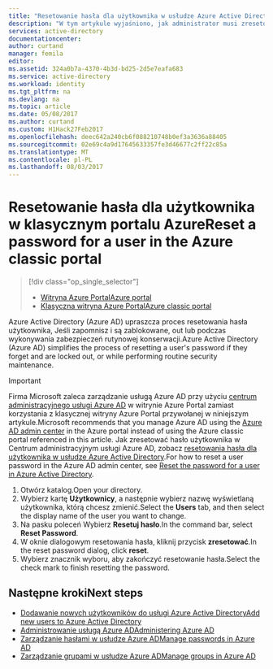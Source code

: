 ```yaml
---
title: "Resetowanie hasła dla użytkownika w usłudze Azure Active Directory | Dokumentacja firmy Microsoft"
description: "W tym artykule wyjaśniono, jak administrator musi zresetować hasło użytkownika w usłudze Azure Active Directory."
services: active-directory
documentationcenter: 
author: curtand
manager: femila
editor: 
ms.assetid: 324a0b7a-4370-4b3d-bd25-2d5e7eafa683
ms.service: active-directory
ms.workload: identity
ms.tgt_pltfrm: na
ms.devlang: na
ms.topic: article
ms.date: 05/08/2017
ms.author: curtand
ms.custom: H1Hack27Feb2017
ms.openlocfilehash: deec642a240cb6f088210748b0ef3a3636a88405
ms.sourcegitcommit: 02e69c4a9d17645633357fe3d46677c2ff22c85a
ms.translationtype: MT
ms.contentlocale: pl-PL
ms.lasthandoff: 08/03/2017
---
```

# <a name="reset-a-password-for-a-user-in-the-azure-classic-portal"></a><span data-ttu-id="9e013-103">Resetowanie hasła dla użytkownika w klasycznym portalu Azure</span><span class="sxs-lookup"><span data-stu-id="9e013-103">Reset a password for a user in the Azure classic portal</span></span>
> [!div class="op_single_selector"]
> * [<span data-ttu-id="9e013-104">Witryna Azure Portal</span><span class="sxs-lookup"><span data-stu-id="9e013-104">Azure portal</span></span>](active-directory-users-reset-password-azure-portal.md)
> * [<span data-ttu-id="9e013-105">Klasyczna witryna Azure Portal</span><span class="sxs-lookup"><span data-stu-id="9e013-105">Azure classic portal</span></span>](active-directory-create-users-reset-password.md)
>
>

<span data-ttu-id="9e013-106">Azure Active Directory (Azure AD) upraszcza proces resetowania hasła użytkownika, Jeśli zapomnisz i są zablokowane, out lub podczas wykonywania zabezpieczeń rutynowej konserwacji.</span><span class="sxs-lookup"><span data-stu-id="9e013-106">Azure Active Directory (Azure AD) simplifies the process of resetting a user's password if they forget and are locked out, or while performing routine security maintenance.</span></span> 

> [!IMPORTANT]
> <span data-ttu-id="9e013-107">Firma Microsoft zaleca zarządzanie usługą Azure AD przy użyciu [centrum administracyjnego usługi Azure AD](https://aad.portal.azure.com) w witrynie Azure Portal zamiast korzystania z klasycznej witryny Azure Portal przywołanej w niniejszym artykule.</span><span class="sxs-lookup"><span data-stu-id="9e013-107">Microsoft recommends that you manage Azure AD using the [Azure AD admin center](https://aad.portal.azure.com) in the Azure portal instead of using the Azure classic portal referenced in this article.</span></span> <span data-ttu-id="9e013-108">Jak zresetować hasło użytkownika w Centrum administracyjnym usługi Azure AD, zobacz [resetowania hasła dla użytkownika w usłudze Azure Active Directory](active-directory-users-reset-password-azure-portal.md).</span><span class="sxs-lookup"><span data-stu-id="9e013-108">For how to reset a user password in the Azure AD admin center, see [Reset the password for a user in Azure Active Directory](active-directory-users-reset-password-azure-portal.md).</span></span>

1. <span data-ttu-id="9e013-109">Otwórz katalog.</span><span class="sxs-lookup"><span data-stu-id="9e013-109">Open your directory.</span></span>
2. <span data-ttu-id="9e013-110">Wybierz kartę **Użytkownicy**, a następnie wybierz nazwę wyświetlaną użytkownika, którą chcesz zmienić.</span><span class="sxs-lookup"><span data-stu-id="9e013-110">Select the **Users** tab, and then select the display name of the user you want to change.</span></span>
3. <span data-ttu-id="9e013-111">Na pasku poleceń Wybierz **Resetuj hasło**.</span><span class="sxs-lookup"><span data-stu-id="9e013-111">In the command bar, select **Reset Password**.</span></span>
4. <span data-ttu-id="9e013-112">W oknie dialogowym resetowania hasła, kliknij przycisk **zresetować**.</span><span class="sxs-lookup"><span data-stu-id="9e013-112">In the reset password dialog, click **reset**.</span></span>
5. <span data-ttu-id="9e013-113">Wybierz znacznik wyboru, aby zakończyć resetowanie hasła.</span><span class="sxs-lookup"><span data-stu-id="9e013-113">Select the check mark to finish resetting the password.</span></span>

## <a name="next-steps"></a><span data-ttu-id="9e013-114">Następne kroki</span><span class="sxs-lookup"><span data-stu-id="9e013-114">Next steps</span></span>
* [<span data-ttu-id="9e013-115">Dodawanie nowych użytkowników do usługi Azure Active Directory</span><span class="sxs-lookup"><span data-stu-id="9e013-115">Add new users to Azure Active Directory</span></span>](active-directory-create-users.md)
* [<span data-ttu-id="9e013-116">Administrowanie usługą Azure AD</span><span class="sxs-lookup"><span data-stu-id="9e013-116">Administering Azure AD</span></span>](active-directory-administer.md)
* [<span data-ttu-id="9e013-117">Zarządzanie hasłami w usłudze Azure AD</span><span class="sxs-lookup"><span data-stu-id="9e013-117">Manage passwords in Azure AD</span></span>](active-directory-manage-passwords.md)
* [<span data-ttu-id="9e013-118">Zarządzanie grupami w usłudze Azure AD</span><span class="sxs-lookup"><span data-stu-id="9e013-118">Manage groups in Azure AD</span></span>](active-directory-manage-groups.md)
